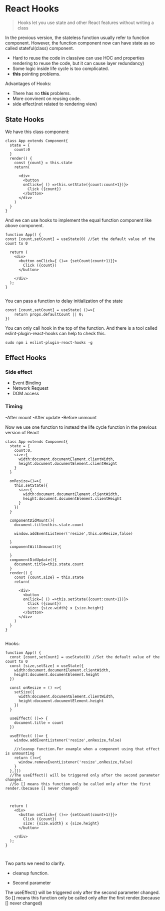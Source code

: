# React Hooks

>Hooks let you use state and other React features without writing a class


In the previous version, the stateless function usually refer to function component. However, the function component now can have state as so called stateful(class) component.


- Hard to reuse the code in class(we can use HOC and properties rendering to reuse the code, but it can cause layer redundancy)
- Some logic inside life cycle is too complicated.
- **this** pointing problems.

Advantages of Hooks:

- There has no **this** problems.
- More convinent on reusing code.
- side effect(not related to rendering view)





## State Hooks
We have this class component:

```React
class App extends Component{
  state = {
    count:0
  }
  render() {
    const {count} = this.state
    return(

      <div>
        <button
        onClick={ () =>this.setState({count:count+1})}>
          Click ({count})
        </button>
      </div>
    ) 
  }
}

```

And we can use hooks to implement the equal function component like above component.


```React
function App() {
const [count,setCount] = useState(0) //Set the default value of the count to 0
  
  return (
    <div>
      <button onClick={ ()=> {setCount(count+1)}}>
        Click ({count})
      </button>

    </div>
  );
}


```
You can pass a function to delay initialization of the state
```React
const [count,setCount] = useState( ()=>{
	return props.defaultCount || 0;
})
```

You can only call hook in the top of the function. And there is a tool called eslint-plugin-react-hooks can help to check this.

```terminal
sudo npm i eslint-plugin-react-hooks -g
```


## Effect Hooks

### Side effect
- Event Binding
- Network Request
- DOM access


### Timing

-After mount
-After update
-Before unmount

Now we use one function to instead the life cycle function in the previous version of React

```React
class App extends Component{
  state = {
    count:0,
    size:{
      width:document.documentElement.clientWidth,
      height:document.documentElement.clientHeight
    }
  }

  onResize=()=>{
    this.setState({
      size:{
        width:document.documentElement.clientWidth,
        height:document.documentElement.clientHeight
      }
    })
  }

  componentDidMount(){
    document.title=this.state.count

    window.addEventListener('resize',this.onResize,false)

  }
  componentWillUnmount(){

  }
  componentDidUpdate(){
    document.title=this.state.count
  }
  render() {
    const {count,size} = this.state
    return(

      <div>
        <button
        onClick={ () =>this.setState({count:count+1})}>
          Click ({count})
          size: {size.width} x {size.height}
        </button>
      </div>
    ) 
  }
}


```


Hooks:

```React
function App() {
  const [count,setCount] = useState(0) //Set the default value of the count to 0
  const [size,setSize] = useState({
    width:document.documentElement.clientWidth,
    height:document.documentElement.height
  })

  const onResize = () =>{
    setSize({
      width:document.documentElement.clientWidth,
      height:document.documentElement.height
    })
  }

  useEffect( ()=> {
    document.title = count
  })

  useEffect( ()=> {
    window.addEventListener('resize',onResize,false)
    
    //cleanup function.For example when a component using that effect is unmounting
    return ()=>{
      window.removeEventListener('resize',onResize,false)
    }
  },[])
  //The useEffect() will be triggered only after the second parameter changed. 
  //So [] means this function only be called only after the first render.(because [] never changed)
  


  return (
    <div>
      <button onClick={ ()=> {setCount(count+1)}}>
        Click ({count})
        size: {size.width} x {size.height}
      </button>

    </div>
  );
}



```

Two parts we need to clarify. 
- cleanup function. 
	
- Second parameter



The useEffect() will be triggered only after the second parameter changed. So [] means this function only be called only after the first render.(because [] never changed)
  

